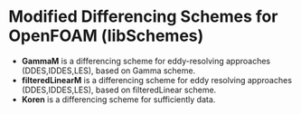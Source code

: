 # Modified Differencing Schemes for OpenFOAM (libSchemes)

- **GammaM** is a differencing scheme for eddy-resolving approaches (DDES,IDDES,LES), based on Gamma scheme.
- **filteredLinearM** is a differencing scheme for eddy resolving approaches (DDES,IDDES,LES), based on filteredLinear scheme.
- **Koren** is a differencing scheme for sufficiently data.
